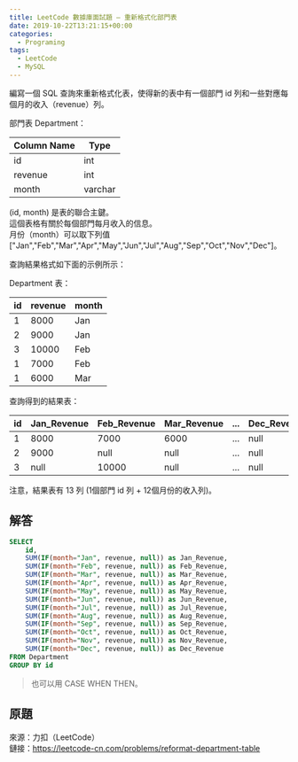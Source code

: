 ```yaml
---
title: LeetCode 數據庫面試題 – 重新格式化部門表
date: 2019-10-22T13:21:15+00:00
categories:
  - Programing
tags:
  - LeetCode
  - MySQL
---
```


編寫一個 SQL 查詢來重新格式化表，使得新的表中有一個部門 id 列和一些對應每個月的收入（revenue）列。

<!--more-->

部門表 Department：

| Column Name | Type    |
| ----------- | ------- |
| id          | int     |
| revenue     | int     |
| month       | varchar |

(id, month) 是表的聯合主鍵。  
這個表格有關於每個部門每月收入的信息。  
月份（month）可以取下列值 ["Jan","Feb","Mar","Apr","May","Jun","Jul","Aug","Sep","Oct","Nov","Dec"]。

查詢結果格式如下面的示例所示：

Department 表：

| id | revenue | month |
| -- | ------- | ----- |
| 1  | 8000    | Jan   |
| 2  | 9000    | Jan   |
| 3  | 10000   | Feb   |
| 1  | 7000    | Feb   |
| 1  | 6000    | Mar   |

查詢得到的結果表：

| id | Jan_Revenue | Feb_Revenue | Mar_Revenue | ... | Dec_Revenue |
| -- | ----------- | ----------- | ----------- | --- | ----------- |
| 1  | 8000        | 7000        | 6000        | ... | null        |
| 2  | 9000        | null        | null        | ... | null        |
| 3  | null        | 10000       | null        | ... | null        |

注意，結果表有 13 列 (1個部門 id 列 + 12個月份的收入列)。

## 解答

```sql
SELECT
    id,
    SUM(IF(month="Jan", revenue, null)) as Jan_Revenue,
    SUM(IF(month="Feb", revenue, null)) as Feb_Revenue,
    SUM(IF(month="Mar", revenue, null)) as Mar_Revenue,
    SUM(IF(month="Apr", revenue, null)) as Apr_Revenue,
    SUM(IF(month="May", revenue, null)) as May_Revenue,
    SUM(IF(month="Jun", revenue, null)) as Jun_Revenue,
    SUM(IF(month="Jul", revenue, null)) as Jul_Revenue,
    SUM(IF(month="Aug", revenue, null)) as Aug_Revenue,
    SUM(IF(month="Sep", revenue, null)) as Sep_Revenue,
    SUM(IF(month="Oct", revenue, null)) as Oct_Revenue,
    SUM(IF(month="Nov", revenue, null)) as Nov_Revenue,
    SUM(IF(month="Dec", revenue, null)) as Dec_Revenue
FROM Department
GROUP BY id
```

> 也可以用 CASE WHEN THEN。

## 原題

來源：力扣（LeetCode）  
鏈接：<https://leetcode-cn.com/problems/reformat-department-table>
